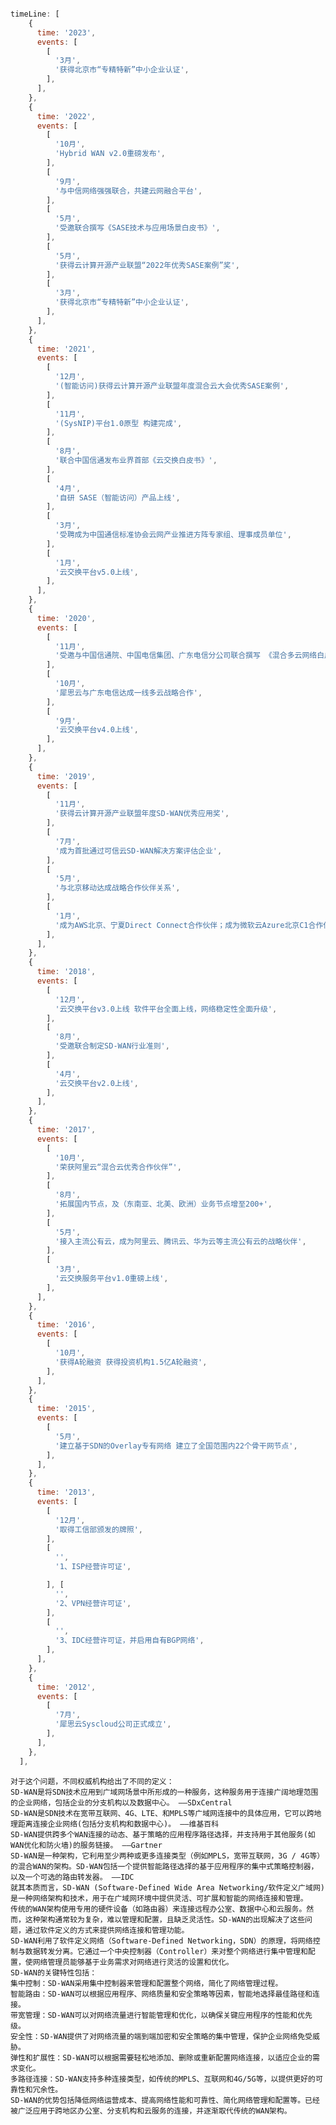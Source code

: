 ﻿```js

timeLine: [
    {
      time: '2023',
      events: [
        [
          '3月',
          '获得北京市“专精特新”中小企业认证',
        ],
      ],
    },
    {
      time: '2022',
      events: [
        [
          '10月',
          'Hybrid WAN v2.0重磅发布',
        ],
        [
          '9月',
          '与中信网络强强联合，共建云网融合平台',
        ],
        [
          '5月',
          '受邀联合撰写《SASE技术与应用场景白皮书》',
        ],
        [
          '5月',
          '获得云计算开源产业联盟“2022年优秀SASE案例”奖',
        ],
        [
          '3月',
          '获得北京市“专精特新”中小企业认证',
        ],
      ],
    },
    {
      time: '2021',
      events: [
        [
          '12月',
          '(智能访问)获得云计算开源产业联盟年度混合云大会优秀SASE案例',
        ],
        [
          '11月',
          '(SysNIP)平台1.0原型 构建完成',
        ],
        [
          '8月',
          '联合中国信通发布业界首部《云交换白皮书》',
        ],
        [
          '4月',
          '自研 SASE（智能访问）产品上线',
        ],
        [
          '3月',
          '受聘成为中国通信标准协会云网产业推进方阵专家组、理事成员单位',
        ],
        [
          '1月',
          '云交换平台v5.0上线',
        ],
      ],
    },
    {
      time: '2020',
      events: [
        [
          '11月',
          '受邀与中国信通院、中国电信集团、广东电信分公司联合撰写 《混合多云网络白皮书》',
        ],
        [
          '10月',
          '犀思云与广东电信达成一线多云战略合作',
        ],
        [
          '9月',
          '云交换平台v4.0上线',
        ],
      ],
    },
    {
      time: '2019',
      events: [
        [
          '11月',
          '获得云计算开源产业联盟年度SD-WAN优秀应用奖',
        ],
        [
          '7月',
          '成为首批通过可信云SD-WAN解决方案评估企业',
        ],
        [
          '5月',
          '与北京移动达成战略合作伙伴关系',
        ],
        [
          '1月',
          '成为AWS北京、宁夏Direct Connect合作伙伴；成为微软云Azure北京C1合作伙伴',
        ],
      ],
    },
    {
      time: '2018',
      events: [
        [
          '12月',
          '云交换平台v3.0上线 软件平台全面上线，网络稳定性全面升级',
        ],
        [
          '8月',
          '受邀联合制定SD-WAN行业准则',
        ],
        [
          '4月',
          '云交换平台v2.0上线',
        ],
      ],
    },
    {
      time: '2017',
      events: [
        [
          '10月',
          '荣获阿里云“混合云优秀合作伙伴”',
        ],
        [
          '8月',
          '拓展国内节点，及（东南亚、北美、欧洲）业务节点增至200+',
        ],
        [
          '5月',
          '接入主流公有云，成为阿里云、腾讯云、华为云等主流公有云的战略伙伴',
        ],
        [
          '3月',
          '云交换服务平台v1.0重磅上线',
        ],
      ],
    },
    {
      time: '2016',
      events: [
        [
          '10月',
          '获得A轮融资 获得投资机构1.5亿A轮融资',
        ],
      ],
    },
    {
      time: '2015',
      events: [
        [
          '5月',
          '建立基于SDN的Overlay专有网络 建立了全国范围内22个骨干网节点',
        ],
      ],
    },
    {
      time: '2013',
      events: [
        [
          '12月',
          '取得工信部颁发的牌照',
        ],
        [
          '',
          '1、ISP经营许可证',

        ], [
          '',
          '2、VPN经营许可证',
        ],
        [
          '',
          '3、IDC经营许可证，并启用自有BGP网络',
        ],
      ],
    },
    {
      time: '2012',
      events: [
        [
          '7月',
          '犀思云Syscloud公司正式成立',
        ],
      ],
    },
  ],
  ```
  ```
 对于这个问题，不同权威机构给出了不同的定义：
SD-WAN是将SDN技术应用到广域网场景中所形成的一种服务，这种服务用于连接广阔地理范围的企业网络，包括企业的分支机构以及数据中心。 ——SDxCentral
SD-WAN是SDN技术在宽带互联网、4G、LTE、和MPLS等广域网连接中的具体应用，它可以跨地理距离连接企业网络(包括分支机构和数据中心)。 ——维基百科
SD-WAN提供跨多个WAN连接的动态、基于策略的应用程序路径选择，并支持用于其他服务(如WAN优化和防火墙)的服务链接。 ——Gartner
SD-WAN是一种架构，它利用至少两种或更多连接类型（例如MPLS，宽带互联网，3G / 4G等）的混合WAN的架构。SD-WAN包括一个提供智能路径选择的基于应用程序的集中式策略控制器，以及一个可选的路由转发器。 ——IDC
就其本质而言，SD-WAN (Software-Defined Wide Area Networking/软件定义广域网) 是一种网络架构和技术，用于在广域网环境中提供灵活、可扩展和智能的网络连接和管理。
传统的WAN架构使用专用的硬件设备（如路由器）来连接远程办公室、数据中心和云服务。然而，这种架构通常较为复杂，难以管理和配置，且缺乏灵活性。SD-WAN的出现解决了这些问题，通过软件定义的方式来提供网络连接和管理功能。
SD-WAN利用了软件定义网络（Software-Defined Networking，SDN）的原理，将网络控制与数据转发分离。它通过一个中央控制器（Controller）来对整个网络进行集中管理和配置，使网络管理员能够基于业务需求对网络进行灵活的设置和优化。
SD-WAN的关键特性包括：
集中控制：SD-WAN采用集中控制器来管理和配置整个网络，简化了网络管理过程。
智能路由：SD-WAN可以根据应用程序、网络质量和安全策略等因素，智能地选择最佳路径和连接。
带宽管理：SD-WAN可以对网络流量进行智能管理和优化，以确保关键应用程序的性能和优先级。
安全性：SD-WAN提供了对网络流量的端到端加密和安全策略的集中管理，保护企业网络免受威胁。
弹性和扩展性：SD-WAN可以根据需要轻松地添加、删除或重新配置网络连接，以适应企业的需求变化。
多路径连接：SD-WAN支持多种连接类型，如传统的MPLS、互联网和4G/5G等，以提供更好的可靠性和冗余性。
SD-WAN的优势包括降低网络运营成本、提高网络性能和可靠性、简化网络管理和配置等。已经被广泛应用于跨地区办公室、分支机构和云服务的连接，并逐渐取代传统的WAN架构。
  ```